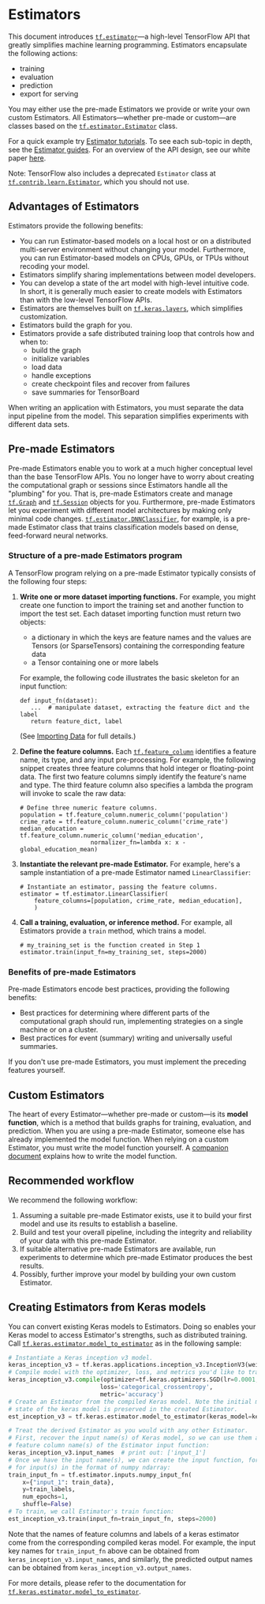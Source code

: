# Estimators

This document introduces <a href="../api_docs/python/tf/estimator.md"><code>tf.estimator</code></a>—a high-level TensorFlow
API that greatly simplifies machine learning programming. Estimators encapsulate
the following actions:

*   training
*   evaluation
*   prediction
*   export for serving

You may either use the pre-made Estimators we provide or write your
own custom Estimators.  All Estimators—whether pre-made or custom—are
classes based on the <a href="../api_docs/python/tf/estimator/Estimator.md"><code>tf.estimator.Estimator</code></a> class.

For a quick example try [Estimator tutorials](../tutorials/estimators/linear).
To see each sub-topic in depth, see the [Estimator guides](premade_estimators).
For an overview of the API design, see our white paper [here](https://arxiv.org/abs/1708.02637).

Note: TensorFlow also includes a deprecated `Estimator` class at
<a href="../api_docs/python/tf/contrib/learn/Estimator.md"><code>tf.contrib.learn.Estimator</code></a>, which you should not use.


## Advantages of Estimators

Estimators provide the following benefits:

*   You can run Estimator-based models on a local host or on a
    distributed multi-server environment without changing your model.
    Furthermore, you can run Estimator-based models on CPUs, GPUs,
    or TPUs without recoding your model.
*   Estimators simplify sharing implementations between model developers.
*   You can develop a state of the art model with high-level intuitive code.
    In short, it is generally much easier to create models with Estimators
    than with the low-level TensorFlow APIs.
*   Estimators are themselves built on <a href="../api_docs/python/tf/keras/layers.md"><code>tf.keras.layers</code></a>, which
    simplifies customization.
*   Estimators build the graph for you.
*   Estimators provide a safe distributed training loop that controls how and
    when to:
    *   build the graph
    *   initialize variables
    *   load data
    *   handle exceptions
    *   create checkpoint files and recover from failures
    *   save summaries for TensorBoard

When writing an application with Estimators, you must separate the data input
pipeline from the model.  This separation simplifies experiments with
different data sets.


## Pre-made Estimators

Pre-made Estimators enable you to work at a much higher conceptual level
than the base TensorFlow APIs. You no longer have to worry about creating
the computational graph or sessions since Estimators handle all
the "plumbing" for you.  That is, pre-made Estimators create and manage
<a href="../api_docs/python/tf/Graph.md"><code>tf.Graph</code></a> and <a href="../api_docs/python/tf/Session.md"><code>tf.Session</code></a> objects for you.  Furthermore,
pre-made Estimators let you experiment with different model architectures by
making only minimal code changes.  <a href="../api_docs/python/tf/estimator/DNNClassifier.md"><code>tf.estimator.DNNClassifier</code></a>,
for example, is a pre-made Estimator class that trains classification models
based on dense, feed-forward neural networks.


### Structure of a pre-made Estimators program

A TensorFlow program relying on a pre-made Estimator typically consists
of the following four steps:

1.  **Write one or more dataset importing functions.** For example, you might
    create one function to import the training set and another function to
    import the test set. Each dataset importing function must return two
    objects:

    *   a dictionary in which the keys are feature names and the
        values are Tensors (or SparseTensors) containing the corresponding
        feature data
    *   a Tensor containing one or more labels

    For example, the following code illustrates the basic skeleton for
    an input function:

        def input_fn(dataset):
           ...  # manipulate dataset, extracting the feature dict and the label
           return feature_dict, label

    (See [Importing Data](../guide/datasets.md) for full details.)

2.  **Define the feature columns.** Each <a href="../api_docs/python/tf/feature_column.md"><code>tf.feature_column</code></a>
    identifies a feature name, its type, and any input pre-processing.
    For example, the following snippet creates three feature
    columns that hold integer or floating-point data.  The first two
    feature columns simply identify the feature's name and type. The
    third feature column also specifies a lambda the program will invoke
    to scale the raw data:

        # Define three numeric feature columns.
        population = tf.feature_column.numeric_column('population')
        crime_rate = tf.feature_column.numeric_column('crime_rate')
        median_education = tf.feature_column.numeric_column('median_education',
                            normalizer_fn=lambda x: x - global_education_mean)

3.  **Instantiate the relevant pre-made Estimator.**  For example, here's
    a sample instantiation of a pre-made Estimator named `LinearClassifier`:

        # Instantiate an estimator, passing the feature columns.
        estimator = tf.estimator.LinearClassifier(
            feature_columns=[population, crime_rate, median_education],
            )

4.  **Call a training, evaluation, or inference method.**
    For example, all Estimators provide a `train` method, which trains a model.

        # my_training_set is the function created in Step 1
        estimator.train(input_fn=my_training_set, steps=2000)


### Benefits of pre-made Estimators

Pre-made Estimators encode best practices, providing the following benefits:

*   Best practices for determining where different parts of the computational
    graph should run, implementing strategies on a single machine or on a
    cluster.
*   Best practices for event (summary) writing and universally useful
    summaries.

If you don't use pre-made Estimators, you must implement the preceding
features yourself.


## Custom Estimators

The heart of every Estimator—whether pre-made or custom—is its
**model function**, which is a method that builds graphs for training,
evaluation, and prediction. When you are using a pre-made Estimator,
someone else has already implemented the model function. When relying
on a custom Estimator, you must write the model function yourself. A
[companion document](../guide/custom_estimators.md)
explains how to write the model function.


## Recommended workflow

We recommend the following workflow:

1.  Assuming a suitable pre-made Estimator exists, use it to build your
    first model and use its results to establish a baseline.
2.  Build and test your overall pipeline, including the integrity and
    reliability of your data with this pre-made Estimator.
3.  If suitable alternative pre-made Estimators are available, run
    experiments to determine which pre-made Estimator produces the
    best results.
4.  Possibly, further improve your model by building your own custom Estimator.


## Creating Estimators from Keras models

You can convert existing Keras models to Estimators. Doing so enables your Keras
model to access Estimator's strengths, such as distributed training. Call
<a href="../api_docs/python/tf/keras/estimator/model_to_estimator.md"><code>tf.keras.estimator.model_to_estimator</code></a> as in the
following sample:

```python
# Instantiate a Keras inception v3 model.
keras_inception_v3 = tf.keras.applications.inception_v3.InceptionV3(weights=None)
# Compile model with the optimizer, loss, and metrics you'd like to train with.
keras_inception_v3.compile(optimizer=tf.keras.optimizers.SGD(lr=0.0001, momentum=0.9),
                          loss='categorical_crossentropy',
                          metric='accuracy')
# Create an Estimator from the compiled Keras model. Note the initial model
# state of the keras model is preserved in the created Estimator.
est_inception_v3 = tf.keras.estimator.model_to_estimator(keras_model=keras_inception_v3)

# Treat the derived Estimator as you would with any other Estimator.
# First, recover the input name(s) of Keras model, so we can use them as the
# feature column name(s) of the Estimator input function:
keras_inception_v3.input_names  # print out: ['input_1']
# Once we have the input name(s), we can create the input function, for example,
# for input(s) in the format of numpy ndarray:
train_input_fn = tf.estimator.inputs.numpy_input_fn(
    x={"input_1": train_data},
    y=train_labels,
    num_epochs=1,
    shuffle=False)
# To train, we call Estimator's train function:
est_inception_v3.train(input_fn=train_input_fn, steps=2000)
```
Note that the names of feature columns and labels of a keras estimator come from
the corresponding compiled keras model. For example, the input key names for
`train_input_fn` above can be obtained from `keras_inception_v3.input_names`,
and similarly, the predicted output names can be obtained from
`keras_inception_v3.output_names`.

For more details, please refer to the documentation for
<a href="../api_docs/python/tf/keras/estimator/model_to_estimator.md"><code>tf.keras.estimator.model_to_estimator</code></a>.

